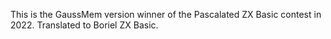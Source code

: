 This is the GaussMem version winner of the Pascalated ZX Basic contest in 2022. Translated to Boriel ZX Basic.
